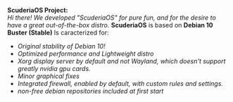 **ScuderiaOS Project:**  
_Hi there! We developed "ScuderiaOS" for pure fun, and for the desire to have a great out-of-the-box distro._
__ScuderiaOS__ is based on __Debian 10 Buster (Stable)__
Is caracterized for:
* _Original stability of Debian 10!_
* _Optimized performance and Lightweight distro_
* _Xorg display server by default and not Wayland, which doesn't support greatly nvidia gpu cards._
* _Minor graphical fixes_
* _Integrated firewall, enabled by default, with custom rules and settings._
* _non-free debian repositories included at first start_
